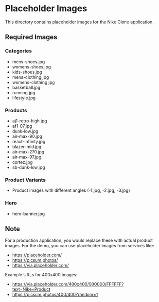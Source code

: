 # Placeholder Images

This directory contains placeholder images for the Nike Clone application.

## Required Images

### Categories
- mens-shoes.jpg
- womens-shoes.jpg
- kids-shoes.jpg
- mens-clothing.jpg
- womens-clothing.jpg
- basketball.jpg
- running.jpg
- lifestyle.jpg

### Products
- aj1-retro-high.jpg
- af1-07.jpg
- dunk-low.jpg
- air-max-90.jpg
- react-infinity.jpg
- blazer-mid.jpg
- air-max-270.jpg
- air-max-97.jpg
- cortez.jpg
- sb-dunk-low.jpg

### Product Variants
- Product images with different angles (-1.jpg, -2.jpg, -3.jpg)

### Hero
- hero-banner.jpg

## Note

For a production application, you would replace these with actual product images.
For the demo, you can use placeholder images from services like:
- https://placeholder.com/
- https://picsum.photos/
- https://via.placeholder.com/

Example URLs for 400x400 images:
- https://via.placeholder.com/400x400/000000/FFFFFF?text=Nike+Product
- https://picsum.photos/400/400?random=1